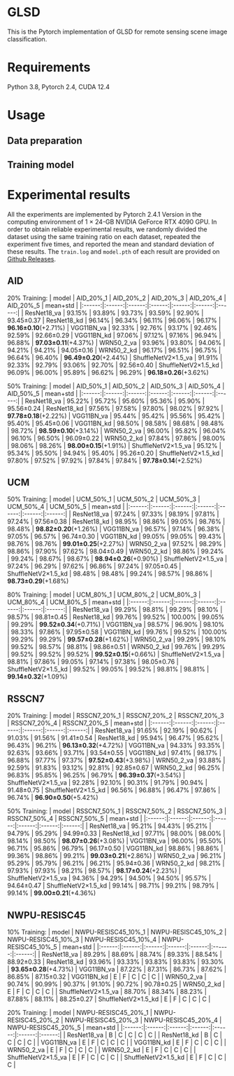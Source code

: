 # GLSD
This is the Pytorch implementation of GLSD for remote sensing scene image classification.

# Requirements
Python 3.8, Pytorch 2.4, CUDA 12.4

# Usage
## Data preparation

## Training model

# Experimental results
All the experiments are implemented by Pytorch 2.4.1 Version in the computing environment of 1 × 24-GB NVIDIA GeForce RTX 4090 GPU. In order to obtain reliable experimental results, we randomly divided the dataset using the same training ratio on each dataset, repeated the experiment five times, and reported the mean and standard deviation of these results. The `train.log`
 and `model.pth` of each result are provided on [Github Releases](https://github.com).
## AID
20% Training:
| model | AID_20%_1 | AID_20%_2 | AID_20%_3 | AID_20%_4 | AID_20%_5 | mean+std |
|:------:|:------:|:------:|:------:|:------:|:------:|:------:|
| ResNet18_va         | 93.15%      | 93.89%    | 93.73%    | 93.59%    | 92.90%    | 93.45±0.37
| ResNet18_kd         | 96.14%      | 96.34%    | 96.11%    | 96.06%    | 96.17%    | **96.16±0.10**(+2.71%)
| VGG11BN_va          | 92.33%      | 92.76%    | 93.17%    | 92.46%    | 92.59%    | 92.66±0.29
| VGG11BN_kd          | 97.06%      | 97.12%    | 97.16%    | 96.94%    | 96.88%    | **97.03±0.11**(+4.37%)
| WRN50_2_va          | 93.96%      | 93.80%    | 94.06%    | 94.21%    | 94.21%    | 94.05±0.16
| WRN50_2_kd          | 96.17%      | 96.51%    | 96.75%    | 96.64%    | 96.40%    | **96.49±0.20**(+2.44%)
| ShuffleNetV2×1.5_va | 91.91%      | 92.33%    | 92.79%    | 93.06%    | 92.70%    | 92.56±0.40
| ShuffleNetV2×1.5_kd | 96.09%      | 96.00%    | 95.89%    | 96.62%    | 96.29%    | **96.18±0.26**(+3.62%)

50% Training:
| model | AID_50%_1 | AID_50%_2 | AID_50%_3 | AID_50%_4 | AID_50%_5 | mean+std |
|:------:|:------:|:------:|:------:|:------:|:------:|:------:|
| ResNet18_va         | 95.22%      | 95.72%    | 95.60%    | 95.36%    | 95.90%    | 95.56±0.24
| ResNet18_kd         | 97.56%      | 97.58%    | 97.80%    | 98.02%    | 97.92%    | **97.78±0.18**(+2.22%)
| VGG11BN_va          | 95.44%      | 95.42%    | 95.56%    | 95.42%    | 95.40%    | 95.45±0.06
| VGG11BN_kd          | 98.50%      | 98.58%    | 98.68%    | 98.48%    | 98.72%    | **98.59±0.10**(+3.14%)
| WRN50_2_va          | 96.00%      | 95.82%    | 96.04%    | 96.10%    | 96.50%    | 96.09±0.22
| WRN50_2_kd          | 97.84%      | 97.86%    | 98.00%    | 98.06%    | 98.26%    | **98.00±0.15**(+1.91%)
| ShuffleNetV2×1.5_va | 95.12%      | 95.34%    | 95.50%    | 94.94%    | 95.40%    | 95.26±0.20
| ShuffleNetV2×1.5_kd | 97.80%      | 97.52%    | 97.92%    | 97.84%    | 97.84%    | **97.78±0.14**(+2.52%)

## UCM
50% Training:
| model | UCM_50%_1 | UCM_50%_2 | UCM_50%_3 | UCM_50%_4 | UCM_50%_5 | mean+std |
|:------:|:------:|:------:|:------:|:------:|:------:|:------:|
| ResNet18_va         | 97.24%      | 97.33%    | 98.19%    | 97.81%    | 97.24%    | 97.56±0.38
| ResNet18_kd         | 98.95%      | 98.86%    | 99.05%    | 98.76%    | 98.48%    | **98.82±0.20**(+1.26%)
| VGG11BN_va          | 96.57%      | 97.14%    | 96.38%    | 97.05%    | 96.57%    | 96.74±0.30
| VGG11BN_kd          | 99.05%      | 99.05%    | 99.43%    | 98.76%    | 98.76%    | **99.01±0.25**(+2.27%)
| WRN50_2_va          | 97.52%      | 98.29%    | 98.86%    | 97.90%    | 97.62%    | 98.04±0.49
| WRN50_2_kd          | 98.86%      | 99.24%    | 99.24%    | 98.67%    | 98.67%    | **98.94±0.26**(+0.90%)
| ShuffleNetV2×1.5_va | 97.24%      | 96.29%    | 97.62%    | 96.86%    | 97.24%    | 97.05±0.45
| ShuffleNetV2×1.5_kd | 98.48%      | 98.48%    | 99.24%    | 98.57%    | 98.86%    | **98.73±0.29**(+1.68%)

80% Training:
| model | UCM_80%_1 | UCM_80%_2 | UCM_80%_3 | UCM_80%_4 | UCM_80%_5 | mean+std |
|:------:|:------:|:------:|:------:|:------:|:------:|:------:|
| ResNet18_va         | 99.29%      | 98.81%    | 99.29%    | 98.10%    | 98.57%    | 98.81±0.45
| ResNet18_kd         | 99.76%      | 99.52%    | 100.00%    | 99.05%    | 99.29%    | **99.52±0.34**(+0.71%)
| VGG11BN_va          | 98.57%      | 96.90%    | 98.10%    | 98.33%    | 97.86%    | 97.95±0.58
| VGG11BN_kd          | 99.76%      | 99.52%    | 100.00%    | 99.29%    | 99.29%    | **99.57±0.28**(+1.62%)
| WRN50_2_va          | 99.29%      | 98.10%    | 99.52%    | 98.57%    | 98.81%    | 98.86±0.51
| WRN50_2_kd          | 99.76%      | 99.29%    | 99.52%    | 99.52%    | 99.52%    | **99.52±0.15**(+0.66%)
| ShuffleNetV2×1.5_va | 98.81%      | 97.86%    | 99.05%    | 97.14%    | 97.38%    | 98.05±0.76
| ShuffleNetV2×1.5_kd | 99.52%      | 99.05%    | 99.52%    | 98.81%    | 98.81%    | **99.14±0.32**(+1.09%)

## RSSCN7
20% Training:
| model | RSSCN7_20%_1 | RSSCN7_20%_2 | RSSCN7_20%_3 | RSSCN7_20%_4 | RSSCN7_20%_5 | mean+std |
|:------:|:------:|:------:|:------:|:------:|:------:|:------:|
| ResNet18_va         | 91.65%      | 92.19%    | 90.62%    | 91.03%    | 91.56%    | 91.41±0.54
| ResNet18_kd         | 95.94%      | 96.47%    | 95.62%    | 96.43%    | 96.21%    | **96.13±0.32**(+4.72%)
| VGG11BN_va          | 94.33%      | 93.35%    | 92.63%    | 93.66%    | 93.71%    | 93.54±0.55
| VGG11BN_kd          | 97.41%      | 98.17%    | 96.88%    | 97.77%    | 97.37%    | **97.52±0.43**(+3.98%)
| WRN50_2_va          | 93.88%      | 92.59%    | 91.83%    | 93.12%    | 92.81%    | 92.85±0.67
| WRN50_2_kd          | 96.25%      | 96.83%    | 95.85%    | 96.25%    | 96.79%    | **96.39±0.37**(+3.54%)
| ShuffleNetV2×1.5_va | 92.28%      | 92.10%    | 90.31%    | 91.79%    | 90.94%    | 91.48±0.75
| ShuffleNetV2×1.5_kd | 96.56%      | 96.88%    | 96.47%    | 97.86%    | 96.74%    | **96.90±0.50**(+5.42%)

50% Training:
| model | RSSCN7_50%_1 | RSSCN7_50%_2 | RSSCN7_50%_3 | RSSCN7_50%_4 | RSSCN7_50%_5 | mean+std |
|:------:|:------:|:------:|:------:|:------:|:------:|:------:|
| ResNet18_va         | 95.21%      | 94.43%    | 95.21%    | 94.79%    | 95.29%    | 94.99±0.33
| ResNet18_kd         | 97.71%      | 98.00%    | 98.00%    | 98.14%    | 98.50%    | **98.07±0.26**(+3.08%)
| VGG11BN_va          | 96.00%      | 95.50%    | 96.71%    | 95.86%    | 96.79%    | 96.17±0.50
| VGG11BN_kd          | 98.86%      | 98.86%    | 99.36%    | 98.86%    | 99.21%    | **99.03±0.21**(+2.86%)
| WRN50_2_va          | 96.21%      | 95.29%    | 95.79%    | 96.21%    | 96.21%    | 95.94±0.36
| WRN50_2_kd          | 98.21%      | 97.93%    | 97.93%    | 98.21%    | 98.57%    | **98.17±0.24**(+2.23%)
| ShuffleNetV2×1.5_va | 94.36%      | 94.29%    | 94.50%    | 94.50%    | 95.57%    | 94.64±0.47
| ShuffleNetV2×1.5_kd | 99.14%      | 98.71%    | 99.21%    | 98.79%    | 99.14%    | **99.00±0.21**(+4.36%)

## NWPU-RESISC45
10% Training:
| model | NWPU-RESISC45_10%_1 | NWPU-RESISC45_10%_2 | NWPU-RESISC45_10%_3 | NWPU-RESISC45_10%_4 | NWPU-RESISC45_10%_5 | mean+std |
|:------:|:------:|:------:|:------:|:------:|:------:|:------:|
| ResNet18_va         | 89.29%      | 88.69%    | 88.74%    | 89.33%    | 88.54%    | 88.92±0.33
| ResNet18_kd         | 93.96%      | 93.33%    | 93.83%    | 93.83%    | 93.30%    | **93.65±0.28**(+4.73%)
| VGG11BN_va          | 87.22%      | 87.31%    | 86.73%    | 87.62%    | 86.85%    | 87.15±0.32
| VGG11BN_kd          | E      | F    | C    | C    | C    |
| WRN50_2_va          | 90.74%      | 90.99%    | 90.37%    | 91.10%    | 90.72%    | 90.78±0.25
| WRN50_2_kd          | E      | F    | C    | C    | C    |
| ShuffleNetV2×1.5_va | 88.70%      | 88.34%    | 88.23%    | 87.88%    | 88.11%    | 88.25±0.27
| ShuffleNetV2×1.5_kd | E      | F    | C    | C    | C    |

20% Training:
| model | NWPU-RESISC45_20%_1 | NWPU-RESISC45_20%_2 | NWPU-RESISC45_20%_3 | NWPU-RESISC45_20%_4 | NWPU-RESISC45_20%_5 | mean+std |
|:------:|:------:|:------:|:------:|:------:|:------:|:------:|
| ResNet18_va         | B      | C    | C    | C    | C    |
| ResNet18_kd         | B      | C    | C    | C    | C    |
| VGG11BN_va          | E      | F    | C    | C    | C    |
| VGG11BN_kd          | E      | F    | C    | C    | C    |
| WRN50_2_va          | E      | F    | C    | C    | C    |
| WRN50_2_kd          | E      | F    | C    | C    | C    |
| ShuffleNetV2×1.5_va | E      | F    | C    | C    | C    |
| ShuffleNetV2×1.5_kd | E      | F    | C    | C    | C    |



